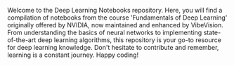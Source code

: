Welcome to the Deep Learning Notebooks repository. Here, you will find a compilation of notebooks from the course 'Fundamentals of Deep Learning' originally offered by NVIDIA, now maintained and enhanced by VibeVision. From understanding the basics of neural networks to implementing state-of-the-art deep learning algorithms, this repository is your go-to resource for deep learning knowledge. Don't hesitate to contribute and remember, learning is a constant journey. Happy coding!
